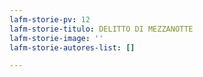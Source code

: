 ```yaml
---
lafm-storie-pv: 12
lafm-storie-titulo: DELITTO DI MEZZANOTTE
lafm-storie-image: ''
lafm-storie-autores-list: []

---
```

